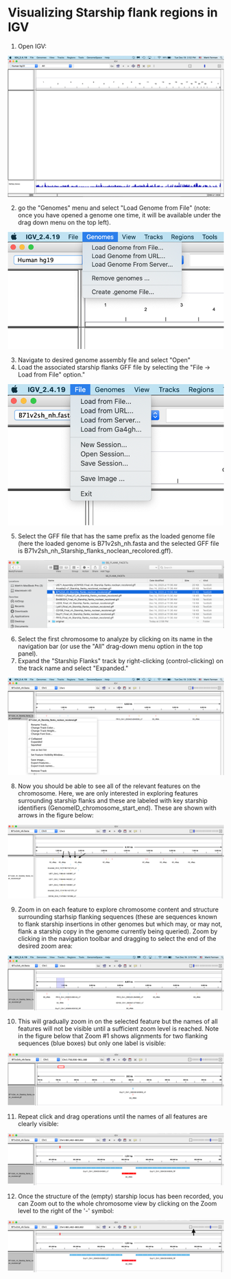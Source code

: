 # Visualizing Starship flank regions in IGV
1. Open IGV:
   
![IGV](/screenshots/IGV.png)

2. go the "Genomes" menu and select "Load Genome from File" (note: once you have opened a genome one time, it will be available under the drag down menu on the top left).

![LoadGenome](/screenshots/LoadGenome.png)

3. Navigate to desired genome assembly file and select "Open"
4. Load the associated starship flanks GFF file by selecting the "File -> Load from File" option."

![LoadGFF](/screenshots/LoadGFF.png)

5. Select the GFF file that has the same prefix as the loaded genome file (here the loaded genome is B71v2sh_nh.fasta and the selected GFF file is B71v2sh_nh_Starship_flanks_noclean_recolored.gff).
   
![SelectGFF](/screenshots/SelectGFF.png)

6. Select the first chromosome to analyze by clicking on its name in the navigation bar (or use the "All" drag-down menu option in the top panel).
7. Expand the "Starship Flanks" track by right-clicking (control-clicking) on the track name and select "Expanded."
    
![SelectExpand](/screenshots/SelectExpand.png)

8. Now you should be able to see all of the relevant features on the chromosome. Here, we are only interested in exploring features surrounding starship flanks and these are labeled with key starship identifiers (GenomeID_chromosome_start_end). These are shown with arrows in the figure below:
    
![FindFeatures2](/screenshots/FindFeatures2.png)

9. Zoom in on each feature to explore chromosome content and structure surrounding starhsip flanking sequences (these are sequences known to flank starship insertions in other genomes but which may, or may not, flank a starship copy in the genome currently being queried). Zoom by clicking in the navigation toolbar and dragging to select the end of the desired zoom area:
    
![DragNZoom](/screenshots/DragNZoom.png)

10. This will gradually zoom in on the selected feature but the names of all features will not be visible until a sufficient zoom level is reached. Note in the figure below that Zoom #1 shows alignments for two flanking sequences (blue boxes) but only one label is visible:
    
![Zoom1](/screenshots/Zoom1.png) 

11. Repeat click and drag operations until the names of all features are clearly visible:
    
![FullZoom](/screenshots/FullZoom.png)
    
12. Once the structure of the (empty) starship locus has been recorded, you can Zoom out to the whole chromosome view by clicking on the Zoom level to the right of the '-' symbol:
 
![ZoomOut](/screenshots/ZoomOut.png)
